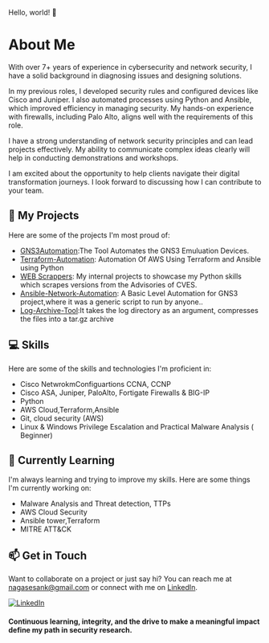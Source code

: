 Hello, world! 👋        
                                                
# About Me

With over 7+ years of experience in cybersecurity and network security, I have a solid background in diagnosing issues and designing solutions.

In my previous roles, I developed security rules and configured devices like Cisco and Juniper. I also automated processes using Python and Ansible, which improved efficiency in managing security. My hands-on experience with firewalls, including Palo Alto, aligns well with the requirements of this role.

I have a strong understanding of network security principles and can lead projects effectively. My ability to communicate complex ideas clearly will help in conducting demonstrations and workshops.

I am excited about the opportunity to help clients navigate their digital transformation journeys. I look forward to discussing how I can contribute to your team.

## 🚀 My Projects

Here are some of the projects I'm most proud of:

- [GNS3Automation](https://github.com/nagasesank/GNS3-Automate):The Tool Automates the GNS3 Emuluation Devices.
- [Terraform-Automation](https://github.com/nagasesank/Terraform-Automation): Automation Of AWS Using Terraform and Ansible using Python
- [WEB Scrappers](https://github.com/nagasesank/WebScrapers): My internal projects to showcase my Python skills which scrapes versions from the Advisories of CVES.
- [Ansible-Network-Automation](https://github.com/nagasesank/Ansible-Network-Automation): A Basic Level Automation for GNS3 project,where it was a generic script to run by anyone..
- [Log-Archive-Tool](https://github.com/nagasesank/Log-Archive-Tool):It takes the log directory as an argument, compresses the files into a tar.gz archive
  
## 💻 Skills

Here are some of the skills and technologies I'm proficient in:

- Cisco NetwrokmConfiguartions CCNA, CCNP 
- Cisco ASA, Juniper, PaloAlto, Fortigate Firewalls & BIG-IP  
- Python
- AWS Cloud,Terraform,Ansible
- Git, cloud security (AWS)
- Linux & Windows Privilege Escalation and Practical Malware Analysis ( Beginner)

## 🌱 Currently Learning

I'm always learning and trying to improve my skills. Here are some things I'm currently working on:

- Malware Analysis and Threat detection, TTPs
- AWS Cloud Security
- Ansible tower,Terraform
- MITRE ATT&CK

## 📫 Get in Touch

Want to collaborate on a project or just say hi? You can reach me at nagasesank@gmail.com or connect with me on [LinkedIn](https://www.linkedin.com/in/nagasesank/).

[![LinkedIn](https://img.shields.io/badge/-LinkedIn-blue?style=flat-square&logo=Linkedin&logoColor=white&link=https://www.linkedin.com/in/nagasesank/)](https://www.linkedin.com/in/nagasesank/)


#### Continuous learning, integrity, and the drive to make a meaningful impact define my path in security research.

